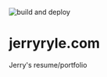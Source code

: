 ![build and deploy](https://github.com/jerryryle/jerryryle.com/actions/workflows/deploy-on-push.yml/badge.svg)

# jerryryle.com
Jerry's resume/portfolio
